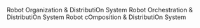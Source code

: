 Robot Organization & DistributiOn System
Robot Orchestration & DistributiOn System
Robot cOmposition & DistributiOn System

